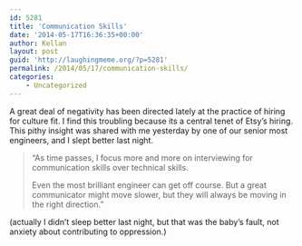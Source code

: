 ```yaml
---
id: 5281
title: 'Communication Skills'
date: '2014-05-17T16:36:35+00:00'
author: Kellan
layout: post
guid: 'http://laughingmeme.org/?p=5281'
permalink: /2014/05/17/communication-skills/
categories:
    - Uncategorized
---
```


A great deal of negativity has been directed lately at the practice of hiring for culture fit. I find this troubling because its a central tenet of Etsy’s hiring. This pithy insight was shared with me yesterday by one of our senior most engineers, and I slept better last night.

> “As time passes, I focus more and more on interviewing for communication skills over technical skills.
> 
> Even the most brilliant engineer can get off course. But a great communicator might move slower, but they will always be moving in the right direction.”

(actually I didn’t sleep better last night, but that was the baby’s fault, not anxiety about contributing to oppression.)